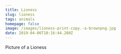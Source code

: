 ```yaml
---
title: Lioness
slug: lioness
tags: animals
homepage: false
image: /images/lioness-print-copy.-a-brownpng.jpg
date: 2019-04-06T18:16:44.280Z
---
```

Picture of a Lioness
